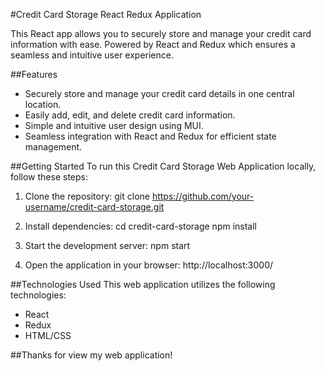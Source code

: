 #Credit Card Storage React Redux Application

This React app allows you to securely store and manage your credit card information with ease. Powered by React and Redux which ensures a seamless and intuitive user experience.

##Features
* Securely store and manage your credit card details in one central location.
* Easily add, edit, and delete credit card information.
* Simple and intuitive user design using MUI.
* Seamless integration with React and Redux for efficient state management.

##Getting Started
To run this Credit Card Storage Web Application locally, follow these steps:

1. Clone the repository:
git clone https://github.com/your-username/credit-card-storage.git

2. Install dependencies:
cd credit-card-storage
npm install

3. Start the development server:
npm start

4. Open the application in your browser:
http://localhost:3000/

##Technologies Used
This web application utilizes the following technologies:
* React
* Redux
* HTML/CSS

##Thanks for view my web application!
